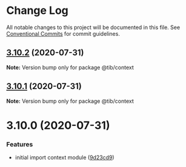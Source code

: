 # Change Log

All notable changes to this project will be documented in this file.
See [Conventional Commits](https://conventionalcommits.org) for commit guidelines.

## [3.10.2](https://gitr.net/tibjs/framework/compare/@tib/context@3.10.1...@tib/context@3.10.2) (2020-07-31)

**Note:** Version bump only for package @tib/context





## [3.10.1](https://gitr.net/tibjs/framework/compare/@tib/context@3.10.0...@tib/context@3.10.1) (2020-07-31)

**Note:** Version bump only for package @tib/context





# 3.10.0 (2020-07-31)


### Features

* initial import context module ([9d23cd9](https://gitr.net/tibjs/framework/commits/9d23cd9bceb21f390cf721a085172c77d9848e79))
